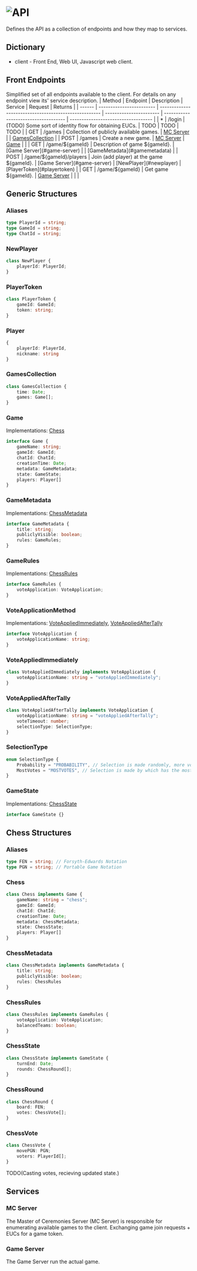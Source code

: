 # ![API](./img/community-chess-api.png)
Defines the API as a collection of endpoints and how they map to services.

## Dictionary
- client - Front End, Web UI, Javascript web client.

## Front Endpoints
Simplified set of all endpoints available to the client. For details on any endpoint view its' service description.
| Method | Endpoint                 | Description                                           | Service                 | Request                              | Returns                             |
| ------ | ------------------------ | ----------------------------------------------------- | ----------------------- | ------------------------------------ | ----------------------------------- |
| *      | /login                   | (TODO) Some sort of identity flow for obtaining EUCs. | TODO                    | TODO                                 | TODO                                |
| GET    | /games                   | Collection of publicly available games.              | [MC Server](#mc-server) |                                      | [GamesCollection](#gamecollection)  |
| POST   | /games                   | Create a new game.                                    | [MC Server](#mc-server) | [Game](#game)  |                                     |
| GET    | /game/${gameId}         | Description of game ${gameId}.                        | [Game Server](#game-server) |                                      | [GameMetadata](#gamemetadata) |
| POST   | /game/${gameId}/players | Join (add player) at the game ${gameId}.              | [Game Server](#game-server) | [NewPlayer](#newplayer) | [PlayerToken](#playertoken)         |
| GET | /game/${gameId} | Get game ${gameId}. | [Game Server](#game-server) | | |

## Generic Structures

### Aliases
```Typescript
type PlayerId = string;
type GameId = string;
type ChatId = string;
```

### NewPlayer
```Typescript
class NewPlayer {
    playerId: PlayerId;
}
```

### PlayerToken
```Typescript
class PlayerToken {
    gameId: GameId;
    token: string;
}
```

### Player
```Typescript
{
    playerId: PlayerId,
    nickname: string
}
```

### GamesCollection

```Typescript
class GamesCollection {
    time: Date;
    games: Game[];
}
```

### Game
Implementations: [Chess](#chess)
```Typescript
interface Game {
    gameName: string;
    gameId: GameId;
    chatId: ChatId;
    creationTime: Date;
    metadata: GameMetadata;
    state: GameState;
    players: Player[]
}
```

### GameMetadata
Implementations: [ChessMetadata](#chessmetadata)
```Typescript
interface GameMetadata {
    title: string;
    publiclyVisible: boolean;
    rules: GameRules;
}
```

### GameRules
Implementations: [ChessRules](#chessrules)
```Typescript
interface GameRules {
    voteApplication: VoteApplication;
}
```

### VoteApplicationMethod
Implementations: [VoteAppliedImmediately](#VoteAppliedImmediately), [VoteAppliedAfterTally](#VoteAppliedAfterTally)
```Typescript
interface VoteApplication {
    voteApplicationName: string;
}
```

### VoteAppliedImmediately
```Typescript
class VoteAppliedImmediately implements VoteApplication {
    voteApplicationName: string = "voteAppliedImmediately";
}
```

### VoteAppliedAfterTally

```Typescript
class VoteAppliedAfterTally implements VoteApplication {
    voteApplicationName: string = "voteAppliedAfterTally";
    voteTimeout: number;
    selectionType: SelectionType;
}
```

### SelectionType
```Typescript
enum SelectionType {
    Probability = "PROBABILITY", // Selection is made randomly, more votes means higher probability.
    MostVotes = "MOSTVOTES", // Selection is made by which has the most votes.
}
```

### GameState
Implementations: [ChessState](#chessstate)
```Typescript
interface GameState {}
```

## Chess Structures

### Aliases
```Typescript
type FEN = string; // Forsyth-Edwards Notation
type PGN = string; // Portable Game Notation
```

### Chess
```Typescript
class Chess implements Game {
    gameName: string = "chess";
    gameId: GameId;
    chatId: ChatId;
    creationTime: Date;
    metadata: ChessMetadata;
    state: ChessState;
    players: Player[]
}
```

### ChessMetadata
```Typescript
class ChessMetadata implements GameMetadata {
    title: string;
    publiclyVisible: boolean;
    rules: ChessRules
}
```

### ChessRules
```Typescript
class ChessRules implements GameRules {
    voteApplication: VoteApplication;
    balancedTeams: boolean;
}
```

### ChessState
```Typescript
class ChessState implements GameState {
    turnEnd: Date;
    rounds: ChessRound[];
}
```

### ChessRound
```Typescript
class ChessRound {
    board: FEN;
    votes: ChessVote[];
}
```

### ChessVote
```Typescript
class ChessVote {
    movePGN: PGN;
    voters: PlayerId[];
}
```

TODO(Casting votes, recieving updated state.)


## Services


### MC Server
The Master of Ceremonies Server (MC Server) is responsible for enumerating available games to the client. Exchanging game join requests + EUCs for a game token. 

### Game Server
The Game Server run the actual game. 